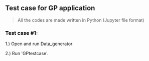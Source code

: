 ## Test case for GP application

> All the codes are made written in Python (Jupyter file format)

### Test case #1:

1.) Open and run  Data_generator

2.) Run 'GPtestcase'.


